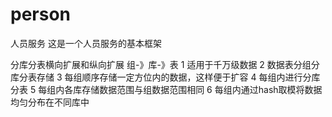 # person
人员服务
这是一个人员服务的基本框架

分库分表横向扩展和纵向扩展
组-》库-》表
1 适用于千万级数据
2 数据表分组分库分表存储
3 每组顺序存储一定方位内的数据，这样便于扩容
4 每组内进行分库分表
5 每组内各库存储数据范围与组数据范围相同
6 每组内通过hash取模将数据均匀分布在不同库中


